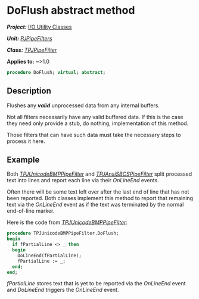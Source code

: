 # DoFlush abstract method

***Project:*** [I/O Utility Classes](../API.md)

***Unit:*** [_PJPipeFilters_](./PJPipeFilters.md)

***Class:*** [_TPJPipeFilter_](./TPJPipeFilter.md)

**Applies to:** ~>1.0

```pascal
procedure DoFlush; virtual; abstract;
```

## Description

Flushes any ***valid*** unprocessed data from any internal buffers.

Not all filters necessarily have any valid buffered data. If this is the case they need only provide a stub, do nothing, implementation of this method.

Those filters that can have such data must take the necessary steps to process it here.

## Example

Both [_TPJUnicodeBMPPipeFilter_](./TPJUnicodeBMPPipeFilter.md) and [_TPJAnsiSBCSPipeFilter_](./TPJAnsiSBCSPipeFilter.md) split processed text into lines and report each line via their _OnLineEnd_ events.

Often there will be some text left over after the last end of line that has not been reported. Both classes implement this method to report that remaining text via the _OnLineEnd_ event as if the text was terminated by the normal end-of-line marker.

Here is the code from [_TPJUnicodeBMPPipeFilter_](./TPJUnicodeBMPPipeFilter.md):

```pascal
procedure TPJUnicodeBMPPipeFilter.DoFlush;
begin
  if fPartialLine <> _ then
  begin
    DoLineEnd(fPartialLine);
    fPartialLine := _;
  end;
end;
```

_fPartialLine_ stores text that is yet to be reported via the _OnLineEnd_ event and _DoLineEnd_ triggers the _OnLineEnd_ event.
